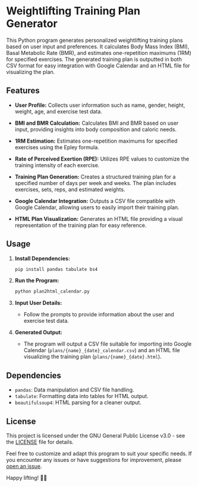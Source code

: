 # Weightlifting Training Plan Generator

This Python program generates personalized weightlifting training plans based on user input and preferences. It calculates Body Mass Index (BMI), Basal Metabolic Rate (BMR), and estimates one-repetition maximums (1RM) for specified exercises. The generated training plan is outputted in both CSV format for easy integration with Google Calendar and an HTML file for visualizing the plan.

## Features

- **User Profile:** Collects user information such as name, gender, height, weight, age, and exercise test data.
  
- **BMI and BMR Calculation:** Calculates BMI and BMR based on user input, providing insights into body composition and caloric needs.

- **1RM Estimation:** Estimates one-repetition maximums for specified exercises using the Epley formula.

- **Rate of Perceived Exertion (RPE):** Utilizes RPE values to customize the training intensity of each exercise.

- **Training Plan Generation:** Creates a structured training plan for a specified number of days per week and weeks. The plan includes exercises, sets, reps, and estimated weights.

- **Google Calendar Integration:** Outputs a CSV file compatible with Google Calendar, allowing users to easily import their training plan.

- **HTML Plan Visualization:** Generates an HTML file providing a visual representation of the training plan for easy reference.

## Usage

1. **Install Dependencies:**
   ```bash
   pip install pandas tabulate bs4
   ```

2. **Run the Program:**
   ```bash
   python plan2html_calendar.py
   ```

3. **Input User Details:**
   - Follow the prompts to provide information about the user and exercise test data.

4. **Generated Output:**
   - The program will output a CSV file suitable for importing into Google Calendar (`plans/{name}_{date}_calendar.csv`) and an HTML file visualizing the training plan (`plans/{name}_{date}.html`).


## Dependencies

- `pandas`: Data manipulation and CSV file handling.
- `tabulate`: Formatting data into tables for HTML output.
- `beautifulsoup4`: HTML parsing for a cleaner output.

## License

This project is licensed under the GNU General Public License v3.0 - see the [LICENSE](LICENSE) file for details.

Feel free to customize and adapt this program to suit your specific needs. If you encounter any issues or have suggestions for improvement, please [open an issue](https://github.com/merydian/liftingPlanGenerator/issues).

Happy lifting! 🏋️‍♂️
